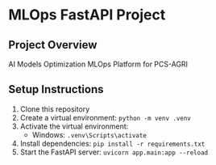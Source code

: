 # MLOps FastAPI Project

## Project Overview
AI Models Optimization MLOps Platform for PCS-AGRI

## Setup Instructions
1. Clone this repository
2. Create a virtual environment: `python -m venv .venv`
3. Activate the virtual environment:
   - Windows: `.venv\Scripts\activate`
4. Install dependencies: `pip install -r requirements.txt`
5. Start the FastAPI server: `uvicorn app.main:app --reload`


